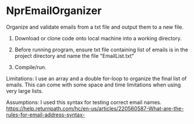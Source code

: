 # NprEmailOrganizer
Organize and validate emails from a txt file and output them to a new file.

1. Download or clone code onto local machine into a working directory.

2. Before running program, ensure txt file containing list of emails is in the project directory and
name the file "EmailList.txt"

3. Compile/run.




Limitations:
I use an array and a double for-loop to organize the final list of emails. This can come with some space and time limitations when using very large lists.

Assumptions: 
I used this syntax for testing correct email names. https://help.returnpath.com/hc/en-us/articles/220560587-What-are-the-rules-for-email-address-syntax-
